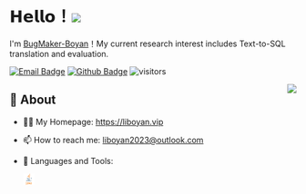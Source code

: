 # 𝗛𝗲𝗹𝗹𝗼！<img src="https://user-images.githubusercontent.com/5679180/79618120-0daffb80-80be-11ea-819e-d2b0fa904d07.gif" width="27px"> 

I'm [BugMaker-Boyan](https://github.com/BugMaker-Boyan)！My current research interest includes Text-to-SQL translation and evaluation.

[![Email Badge](https://img.shields.io/badge/-Email-c14438?style=flat-square&logo=Gmail&logoColor=white&link=mailto:liboyan2023@outlook.com)](mailto:liboyan2023@outlook.com)
[![Github Badge](https://img.shields.io/badge/-Github-232323?style=flat-square&logo=Github&logoColor=white&link=https://github.com/BugMaker-Boyan)](https://github.com/BugMaker-Boyan)
![visitors](https://visitor-badge.laobi.icu/badge?page_id=BugMaker-Boyan)

<img align="right" src="https://github-readme-stats.vercel.app/api?username=yaronzz&show_icons=true&hide_border=true">

## 🧐 About

- 👨‍💻 My Homepage: https://liboyan.vip
- 📫 How to reach me: liboyan2023@outlook.com
- 🌱 Languages and Tools: 

    <div>
        <code><img height="20" src="https://raw.githubusercontent.com/github/explore/main/topics/java/java.png"></code>
    </div>
